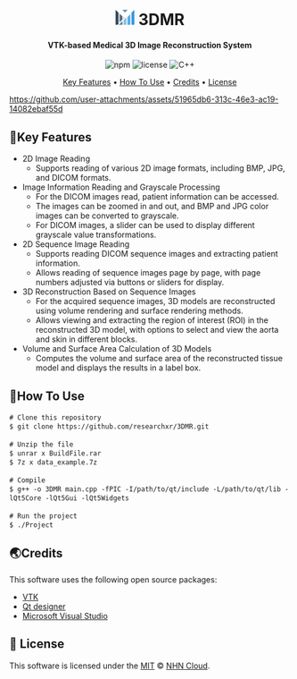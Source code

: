 <h1 align="center">
  <img src="logo.png" alt="Logo" width="35" height="28" />
  3DMR
</h1>


<h4 align="center">VTK-based Medical 3D Image Reconstruction System</h4>

<p align="center">
    <img src="https://img.shields.io/badge/npm-v1.0.0-blue.svg?style=plastic" alt="npm">
    <img src="https://img.shields.io/badge/license-MIT-brightgreen.svg?style=plastic" alt="license">
    <img src="https://img.shields.io/badge/C%2B%2B-red.svg?style=plastic" alt="C++">
</p>

<p align="center">
  <a href="#key-features">Key Features</a> •
  <a href="#how-to-ues">How To Use</a> •
  <a href="#credits">Credits</a> •
  <a href="#license">License</a>
</p>


https://github.com/user-attachments/assets/51965db6-313c-46e3-ac19-14082ebaf55d



## 🚩Key Features

* 2D Image Reading
  - Supports reading of various 2D image formats, including BMP, JPG, and DICOM formats.
* Image Information Reading and Grayscale Processing
  - For the DICOM images read, patient information can be accessed.
  - The images can be zoomed in and out, and BMP and JPG color images can be converted to grayscale.
  - For DICOM images, a slider can be used to display different grayscale value transformations.
* 2D Sequence Image Reading
  * Supports reading DICOM sequence images and extracting patient information.
  * Allows reading of sequence images page by page, with page numbers adjusted via buttons or sliders for display.  
* 3D Reconstruction Based on Sequence Images
  * For the acquired sequence images, 3D models are reconstructed using volume rendering and surface rendering methods.
  * Allows viewing and extracting the region of interest (ROI) in the reconstructed 3D model, with options to select and view the aorta and skin in different blocks.
* Volume and Surface Area Calculation of 3D Models
  * Computes the volume and surface area of the reconstructed tissue model and displays the results in a label box.

## 🔧How To Use
```shell
# Clone this repository
$ git clone https://github.com/researchxr/3DMR.git

# Unzip the file	
$ unrar x BuildFile.rar
$ 7z x data_example.7z

# Compile
$ g++ -o 3DMR main.cpp -fPIC -I/path/to/qt/include -L/path/to/qt/lib -lQt5Core -lQt5Gui -lQt5Widgets

# Run the project
$ ./Project
```

## 🌏Credits

This software uses the following open source packages:

- [VTK](https://vtk.org/)
- [Qt designer](https://www.pythonguis.com/installation/install-qt-designer-standalone/)
- [Microsoft Visual Studio](https://visualstudio.microsoft.com/zh-hans/#vs-section)

## 📜 License

This software is licensed under the [MIT](https://github.com/nhn/tui.editor/blob/master/LICENSE) © [NHN Cloud](https://github.com/nhn).
